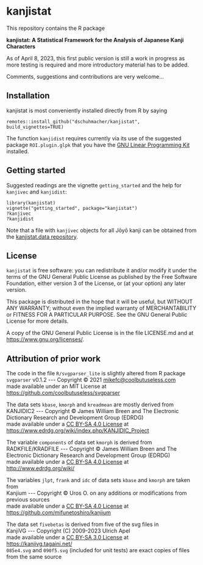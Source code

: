 # kanjistat

This repository contains the R package 

**kanjistat: A Statistical Framework for the Analysis of Japanese Kanji Characters**

As of April 8, 2023, this first public version is still a work in progress as more testing is required and more introductory material has to be added.  

Comments, suggestions and contributions are very welcome...



## Installation

kanjistat is most conveniently installed directly from R by saying
```
remotes::install_github("dschuhmacher/kanjistat", build_vignettes=TRUE)
```
The function `kanjidist` requires currently via its use of the suggested package `ROI.plugin.glpk` that you have the [GNU Linear Programming Kit](https://www.gnu.org/software/glpk/) installed.



## Getting started

Suggested readings are the vignette `getting_started` and the help for `kanjivec` and `kanjidist`:
```
library(kanjistat)
vignette("getting_started", package="kanjistat")
?kanjivec
?kanjidist
```

Note that a file with `kanjivec` objects for all Jōyō kanji can be obtained from the [kanjistat.data repository](https://github.com/dschuhmacher/kanjistat.data).



## License 

`kanjistat` is free software: you can redistribute it and/or modify
it under the terms of the GNU General Public License as published by
the Free Software Foundation, either version 3 of the License, or
(at your option) any later version.

This package is distributed in the hope that it will be useful,
but WITHOUT ANY WARRANTY; without even the implied warranty of
MERCHANTABILITY or FITNESS FOR A PARTICULAR PURPOSE. See the
GNU General Public License for more details.

A copy of the GNU General Public License is in the file LICENSE.md
and at <https://www.gnu.org/licenses/>.



## Attribution of prior work


The code in the file `R/svgparser_lite` is slightly altered from R package  
`svgparser` v0.1.2 --- Copyright &copy; 2021 <mikefc@coolbutuseless.com>  
made available under an MIT License at  
<https://github.com/coolbutuseless/svgparser>

The data sets `kbase`, `kmorph` and `kreadmean` are mostly derived from  
KANJIDIC2 --- Copyright &copy; James William Breen and The Electronic Dictionary
              Research and Development Group (EDRDG)  
made available under a [CC BY-SA 4.0 License](https://creativecommons.org/licenses/by-sa/4.0/) at  
<https://www.edrdg.org/wiki/index.php/KANJIDIC_Project>

The variable `components` of data set `kmorph` is derived from  
RADKFILE/KRADFILE --- Copyright &copy; James William Breen and The Electronic
                      Dictionary Research and Development Group (EDRDG)  
made available under a [CC BY-SA 4.0 License](https://creativecommons.org/licenses/by-sa/4.0/) at  
<http://www.edrdg.org/wiki/>

The variables `jlpt`, `frank` and `idc` of data sets `kbase` and `kmorph` are taken from  
Kanjium --- Copyright &copy; Uros O. on any additions or modifications
            from previous sources  
made available under a [CC BY-SA 4.0 License](https://creativecommons.org/licenses/by-sa/4.0/) at  
<https://github.com/mifunetoshiro/kanjium>

The data set `fivebetas` is derived from five of the svg files in  
KanjiVG --- Copyright (C) 2009-2023 Ulrich Apel  
made available under a [CC BY-SA 3.0 License](https://creativecommons.org/licenses/by-sa/3.0/) at  
<https://kanjivg.tagaini.net/>  
`085e4.svg` and `090f5.svg` (included for unit tests) are exact copies
of files from the same source
